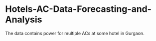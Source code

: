 # Hotels-AC-Data-Forecasting-and-Analysis
The data contains power for multiple ACs at some hotel in Gurgaon.
